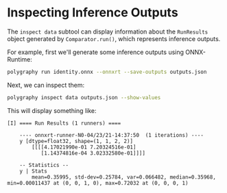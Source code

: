 # Inspecting Inference Outputs

The `inspect data` subtool can display information about the
`RunResults` object generated by `Comparator.run()`, which represents inference outputs.

For example, first we'll generate some inference outputs using ONNX-Runtime:

```bash
polygraphy run identity.onnx --onnxrt --save-outputs outputs.json
```

Next, we can inspect them:

```bash
polygraphy inspect data outputs.json --show-values
```

This will display something like:

```
[I] ==== Run Results (1 runners) ====

    ---- onnxrt-runner-N0-04/23/21-14:37:50  (1 iterations) ----
    y [dtype=float32, shape=(1, 1, 2, 2)]
        [[[[4.17021990e-01 7.20324516e-01]
           [1.14374816e-04 3.02332580e-01]]]]

    -- Statistics --
    y | Stats
        mean=0.35995, std-dev=0.25784, var=0.066482, median=0.35968, min=0.00011437 at (0, 0, 1, 0), max=0.72032 at (0, 0, 0, 1)
```
